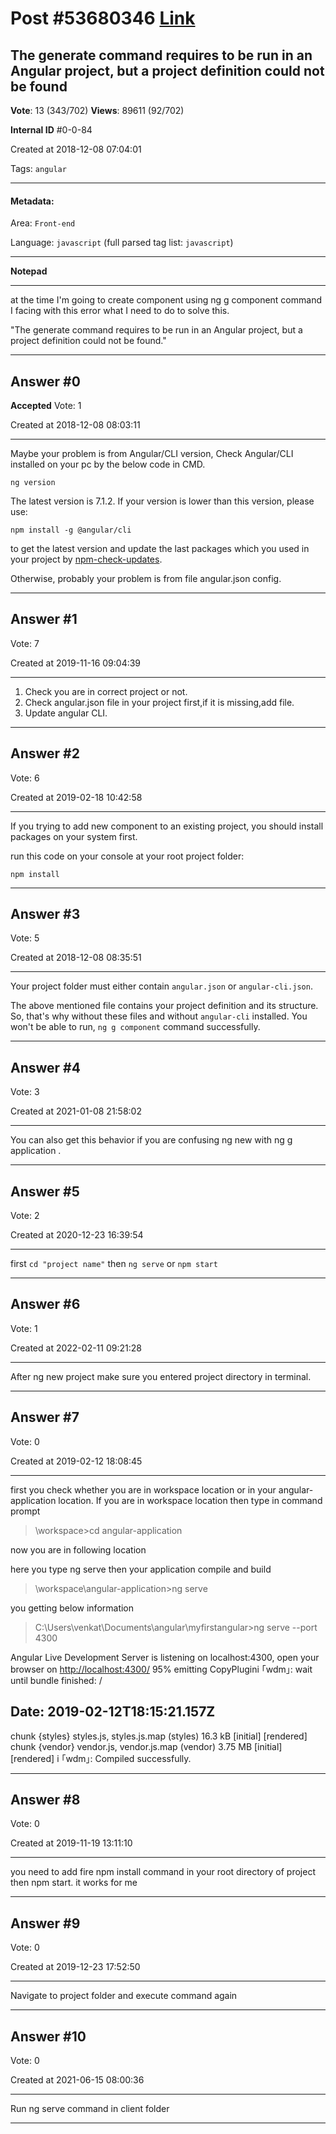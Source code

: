 
# Post \#53680346 [Link](https://stackoverflow.com/questions/53680346/)

## The generate command requires to be run in an Angular project, but a project definition could not be found

**Vote**: 13 (343/702) **Views**: 89611 (92/702) 

**Internal ID** \#0-0-84

Created at 2018-12-08 07:04:01

Tags: `angular`

----------

#### Metadata:

Area: `Front-end`

Language: `javascript` (full parsed tag list: `javascript`)

----------

**Notepad**


----------

at the time I'm going to create component using ng g component command I facing with this error what I need to do to solve this.

"The generate command requires to be run in an Angular project, but a project definition could not be found."


----------
        
## Answer \#0

**Accepted** Vote: 1

Created at 2018-12-08 08:03:11

------------

Maybe your problem is from Angular/CLI version, Check Angular/CLI installed on your pc by the below code in CMD.

```
ng version
```


[](https://i.stack.imgur.com/ByrPy.jpg)

The latest version is 7.1.2. If your version is lower than this version,
please use:

```
npm install -g @angular/cli
```


to get the latest version and update the last packages which you used in your project by [npm-check-updates](https://github.com/tjunnone/npm-check-updates).

Otherwise, probably your problem is from file angular.json config.


------------
    
    
## Answer \#1

 Vote: 7

Created at 2019-11-16 09:04:39

------------


1. Check you are in correct project or not.
2. Check angular.json file in your project first,if it is missing,add file.
3. Update angular CLI.




------------
    
    
## Answer \#2

 Vote: 6

Created at 2019-02-18 10:42:58

------------

If you trying to add new component to an existing project, you should install packages on your system first.

run this code on your console at your root project folder:

```
npm install
```



------------
    
    
## Answer \#3

 Vote: 5

Created at 2018-12-08 08:35:51

------------

Your project folder must either contain `angular.json` or `angular-cli.json`.

The above mentioned file contains your project definition and its structure. So, that's why without these files and without `angular-cli` installed. You won't be able to run,
`ng g component` command successfully.


------------
    
    
## Answer \#4

 Vote: 3

Created at 2021-01-08 21:58:02

------------

You can also get this behavior if you are confusing ng new  with ng g application .


------------
    
    
## Answer \#5

 Vote: 2

Created at 2020-12-23 16:39:54

------------

first
`cd "project name"`
then
`ng serve` or `npm start`


------------
    
    
## Answer \#6

 Vote: 1

Created at 2022-02-11 09:21:28

------------

After ng new project make sure you entered project directory in terminal.


------------
    
    
## Answer \#7

 Vote: 0

Created at 2019-02-12 18:08:45

------------

first you check whether you are in workspace location or in your angular-application location.
If you are in workspace location then type in command prompt

> \workspace>cd angular-application

now you are in following location

here you type ng serve then your application compile and build

> \workspace\angular-application>ng serve

you getting below information 

> C:\Users\venkat\Documents\angular\myfirstangular>ng serve --port 4300

Angular Live Development Server is listening on localhost:4300, open your browser on [http://localhost:4300/](http://localhost:4300/) 
 95% emitting CopyPlugini ｢wdm｣: wait until bundle finished: /


## Date: 2019-02-12T18:15:21.157Z



chunk {styles} styles.js, styles.js.map (styles) 16.3 kB [initial] [rendered]
chunk {vendor} vendor.js, vendor.js.map (vendor) 3.75 MB [initial] [rendered]
i ｢wdm｣: Compiled successfully.


------------
    
    
## Answer \#8

 Vote: 0

Created at 2019-11-19 13:11:10

------------

you need to add fire npm install command in your root directory of project then npm start.
it works for me


------------
    
    
## Answer \#9

 Vote: 0

Created at 2019-12-23 17:52:50

------------

Navigate to project folder and execute command again


------------
    
    
## Answer \#10

 Vote: 0

Created at 2021-06-15 08:00:36

------------

Run ng serve command in client folder


------------
    
    